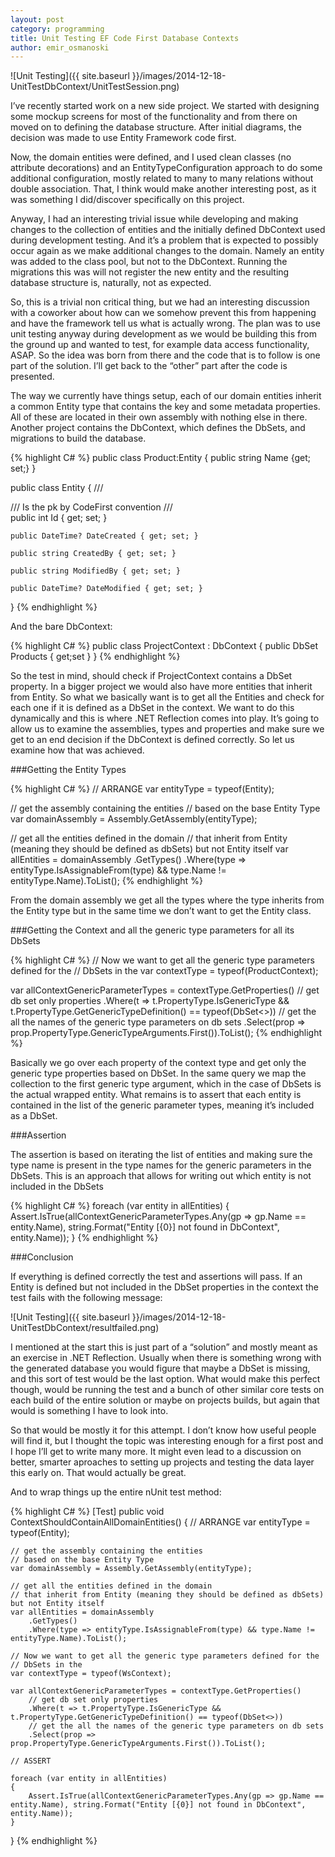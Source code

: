 ```yaml
---
layout: post
category: programming
title: Unit Testing EF Code First Database Contexts
author: emir_osmanoski
---
```


![Unit Testing]({{ site.baseurl }}/images/2014-12-18-UnitTestDbContext/UnitTestSession.png)

I’ve recently started work on a new side project. We started with designing
some mockup screens for most of the functionality and from there on moved on
to defining the database structure. After initial diagrams, the decision was
made to use Entity Framework code first.

Now, the domain entities were defined, and I used clean classes (no attribute
decorations) and an EntityTypeConfiguration approach to do some additional
configuration, mostly related to many to many relations without double
association. That, I think would make another interesting post, as it was
something I did/discover specifically on this project.

Anyway, I had an interesting trivial issue while developing and making changes
to the collection of entities and the initially defined DbContext used during
development testing. And it’s a problem that is expected to possibly occur
again as we make additional changes to the domain. Namely an entity was added
to the class pool, but not to the DbContext. Running the migrations this was
will not register the new entity and the resulting database structure is,
naturally, not as expected.

So, this is a trivial non critical thing, but we had an interesting discussion
with a coworker about how can we somehow prevent this from happening and have
the framework tell us what is actually wrong. The plan was to use unit testing
anyway during development as we would be building this from the ground up and
wanted to test, for example data access functionality, ASAP. So the idea was
born from there and the code that is to follow is one part of the solution.
I’ll get back to the “other” part after the code is presented.

The way we currently have things setup, each of our domain entities inherit a
common Entity type that contains the key and some metadata properties. All of
these are located in their own assembly with nothing else in there. Another
project contains the DbContext, which defines the DbSets, and migrations to
build the database.

{% highlight C# %}
public class Product:Entity
{
    public string Name {get; set;}
}

public class Entity
{
	/// <summary>
	/// Is the pk by CodeFirst convention
	/// </summary>
	public int Id { get; set; }

	public DateTime? DateCreated { get; set; }

	public string CreatedBy { get; set; }

	public string ModifiedBy { get; set; }

	public DateTime? DateModified { get; set; }
}
{% endhighlight %}

And the bare DbContext:

{% highlight C# %}
public class ProjectContext : DbContext
{
        public DbSet<Product> Products { get;set }
}
{% endhighlight %}

So the test in mind, should check if ProjectContext contains a DbSet<Product>
property. In a bigger project we would also have more entities that inherit
from Entity. So what we basically want is to get all the Entities and check
for each one if it is defined as a DbSet in the context. We want to do this
dynamically and this is where .NET Reflection comes into play. It’s going to
allow us to examine the assemblies, types and properties and make sure we get
to an end decision if the DbContext is defined correctly. So let us examine
how that was achieved.

###Getting the Entity Types

{% highlight C# %}
// ARRANGE
var entityType = typeof(Entity);

// get the assembly containing the entities
// based on the base Entity Type
var domainAssembly = Assembly.GetAssembly(entityType);

// get all the entities defined in the domain
// that inherit from Entity (meaning they should be defined as dbSets) but not Entity itself
var allEntities = domainAssembly
    .GetTypes()
    .Where(type => entityType.IsAssignableFrom(type) && type.Name != entityType.Name).ToList();
{% endhighlight %}

From the domain assembly we get all the types where the type inherits from the
Entity type but in the same time we don’t want to get the Entity class.

###Getting the Context and all the generic type parameters for all its DbSets

{% highlight C# %}
// Now we want to get all the generic type parameters defined for the
// DbSets in the 
var contextType = typeof(ProductContext);

var allContextGenericParameterTypes = contextType.GetProperties()
    // get db set only properties
    .Where(t => t.PropertyType.IsGenericType && t.PropertyType.GetGenericTypeDefinition() == typeof(DbSet<>))
    // get the all the names of the generic type parameters on db sets
    .Select(prop => prop.PropertyType.GenericTypeArguments.First()).ToList();
{% endhighlight %}

Basically we go over each property of the context type and get only the
generic type properties based on DbSet. In the same query we map the
collection to the first generic type argument, which in the case of DbSets is
the actual wrapped entity. What remains is to assert that each entity is
contained in the list of the generic parameter types, meaning it’s included as
a DbSet.

###Assertion

The assertion is based on iterating the list of entities and making sure the type name is present in the type names for the generic parameters in the DbSets. This is an approach that allows for writing out which entity is not included in the DbSets

{% highlight C# %}
foreach (var entity in allEntities)
{
    Assert.IsTrue(allContextGenericParameterTypes.Any(gp => gp.Name == entity.Name), 
    			  string.Format("Entity [{0}] not found in DbContext", entity.Name));
}
{% endhighlight %}


###Conclusion

If everything is defined correctly the test and assertions will pass. If an Entity is defined but not included in the DbSet properties in the context the test fails with the following message:

![Unit Testing]({{ site.baseurl }}/images/2014-12-18-UnitTestDbContext/resultfailed.png)

I mentioned at the start this is just part of a “solution” and mostly meant as
an exercise in .NET Reflection. Usually when there is something wrong with the
generated database you would figure that maybe a DbSet is missing, and this
sort of test would be the last option. What would make this perfect though,
would be running the test and a bunch of other similar core tests on each
build of the entire solution or maybe on projects builds, but again that would
is something I have to look into.

So that would be mostly it for this attempt. I don’t know how useful people
will find it, but I thought the topic was interesting enough for a first post
and I hope I’ll get to write many more. It might even lead to a discussion 
on better, smarter aproaches to setting up projects and testing the data layer this early on. 
That would actually be great.

And to wrap things up the entire nUnit test method:

{% highlight C# %}
[Test]
public void ContextShouldContainAllDomainEntities()
{
    // ARRANGE
    var entityType = typeof(Entity);

    // get the assembly containing the entities
    // based on the base Entity Type
    var domainAssembly = Assembly.GetAssembly(entityType);

    // get all the entities defined in the domain
    // that inherit from Entity (meaning they should be defined as dbSets) but not Entity itself
    var allEntities = domainAssembly
        .GetTypes()
        .Where(type => entityType.IsAssignableFrom(type) && type.Name != entityType.Name).ToList();

    // Now we want to get all the generic type parameters defined for the
    // DbSets in the 
    var contextType = typeof(WsContext);

    var allContextGenericParameterTypes = contextType.GetProperties()
        // get db set only properties
        .Where(t => t.PropertyType.IsGenericType && t.PropertyType.GetGenericTypeDefinition() == typeof(DbSet<>))
        // get the all the names of the generic type parameters on db sets
        .Select(prop => prop.PropertyType.GenericTypeArguments.First()).ToList();

    // ASSERT

    foreach (var entity in allEntities)
    {
        Assert.IsTrue(allContextGenericParameterTypes.Any(gp => gp.Name == entity.Name), string.Format("Entity [{0}] not found in DbContext", entity.Name));
    }
}
{% endhighlight %}